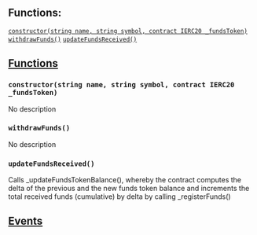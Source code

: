 

## Functions:
[`constructor(string name, string symbol, contract IERC20 _fundsToken)`](#MapleToken-constructor-string-string-contract-IERC20-)
[`withdrawFunds()`](#MapleToken-withdrawFunds--)
[`updateFundsReceived()`](#MapleToken-updateFundsReceived--)


## <u>Functions</u>

### `constructor(string name, string symbol, contract IERC20 _fundsToken)`
No description

### `withdrawFunds()`
No description

### `updateFundsReceived()`
Calls _updateFundsTokenBalance(), whereby the contract computes the delta of the previous and the new 
funds token balance and increments the total received funds (cumulative) by delta by calling _registerFunds()

## <u>Events</u>
